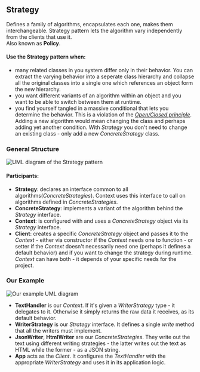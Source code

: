 ## Strategy

Defines a family of algorithms, encapsulates each one, makes them
interchangeable. Strategy pattern lets the algorithm vary independently from the
clients that use it.  
Also known as **Policy**.

#### Use the Strategy pattern when:

- many related classes in you system differ only in their behavior. You can
  extract the varying behavior into a seperate class hierarchy and collapse all
  the original classes into a single one which references an object form the
  new hierarchy.
- you want different variants of an algorithm within an object and you want to be
  able to switch between them at runtime.
- you find yourself tangled in a massive conditional that lets you determine the
  behavior. This is a violation of the
  [_Open/Closed principle_](https://en.wikipedia.org/wiki/Open-closed_principle).
  Adding a new algorithm would mean changing the class and perhaps adding yet
  another condition. With _Strategy_ you don't need to change an existing class -
  only add a new _ConcreteStrategy_ class.

### General Structure

![UML diagram of the Strategy pattern][1]

#### Participants:
- **Strategy**: declares an interface common to all algorithms(_ConcreteStrategies_).
  Context uses this interface to call on algorithms defined in _ConcreteStrategies_. 
- **ConcreteStrategy**: implements a variant of the algorithm behind the _Strategy_
  interface.
- **Context**: is configured with and uses a _ConcreteStrategy_ object via
  its _Strategy_ interface.
- **Client**: creates a specific _ConcreteStrategy_ object and passes it to
  the _Context_ - either via constructor if the _Context_ needs one to
  function - or setter if the _Context_ doesn't necessarily need one (perhaps
  it defines a default behavior) and if you want to change the strategy
  during runtime. _Context_ can have both - it depends of your specific needs
  for the project.

### Our Example

![Our example UML diagram][2]

- **TextHandler** is our _Context_. If it's given a _WriterStrategy_ type -
  it delegates to it. Otherwise it simply returns the raw data it receives, as
  its default behavior.   
- **WriterStrategy** is our _Strategy_ interface. It defines a single _write_
  method that all the writers must implement.  
- **JsonWriter**, **HtmlWriter** are our _ConcreteStrategies_. They write out the
  text using different writing strategies - the latter writes out the text as
  HTML while the former - as a JSON string.  
- **App** acts as the _Client_. It configures the _TextHandler_ with the
  appropriate _WriterStrategy_ and uses it in its application logic.

[1]: https://i.ibb.co/d0fddPd/Strategy.png
[2]: https://i.ibb.co/2htJDw6/Strategy-Example.png 
